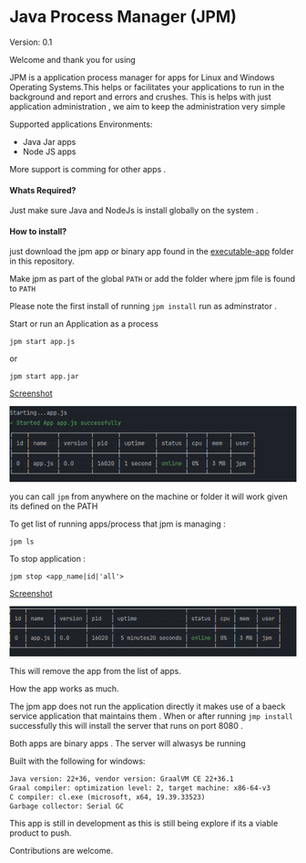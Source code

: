 # Java Process Manager (JPM)

Version: 0.1

Welcome and thank you for using

JPM is a application process manager for  apps for Linux and Windows Operating Systems.This helps or facilitates your applications to run in the background and report and errors and crushes.
This is helps with just application administration , we aim to keep the administration very simple

Supported applications Environments:
- Java Jar apps
- Node JS apps

More support is comming for other apps .


#### Whats Required?
Just make sure Java and NodeJs is install globally on the system .

#### How to install?
just download the jpm app or binary app found in the [executable-app](/executable-app) folder in this repository.

Make jpm as part of the global `PATH` or add the folder where jpm file is found to `PATH`

Please note the first install of running `jpm install` run as adminstrator . 

Start or run an Application as a process
```shell
jpm start app.js 
```
or
```shell
jpm start app.jar
```
[Screenshot](imgs/1.png)

<img src="imgs/1.png">


you can call `jpm` from anywhere on the machine or folder it will work given its defined on the PATH 

To get list of running apps/process that jpm is managing :

```shell
jpm ls
```
To stop application :
```shell
jpm stop <app_name|id|'all'>
```
[Screenshot](imgs/2.png)

<img src="imgs/2.png">



This will remove the app from the list of apps.

How the app works as much.

The jpm app does not run the application directly it makes use of a baeck service application that maintains them .
When or after running `jmp install` successfully this will install the server that runs on port 8080 .

Both apps are binary apps . The server will alwasys be running 




Built with the following for windows:

```shell
Java version: 22+36, vendor version: GraalVM CE 22+36.1
Graal compiler: optimization level: 2, target machine: x86-64-v3
C compiler: cl.exe (microsoft, x64, 19.39.33523)
Garbage collector: Serial GC
```
This app is still in development as this is still being explore if its a viable product to push.

Contributions are welcome.

